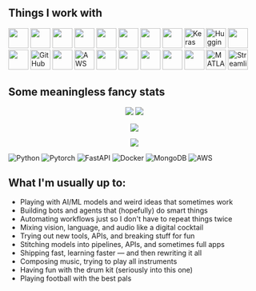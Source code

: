 <!-- GitHub README Start -->
## **Things I work with**
<p align="left">

  <!-- Languages & Frameworks -->
  <img src="https://cdn.jsdelivr.net/gh/devicons/devicon/icons/python/python-original.svg" width="40" />
  <img src="https://cdn.jsdelivr.net/gh/devicons/devicon/icons/javascript/javascript-original.svg" width="40" />
  <img src="https://cdn.jsdelivr.net/gh/devicons/devicon/icons/typescript/typescript-original.svg" width="40" />
  <img src="https://cdn.jsdelivr.net/gh/devicons/devicon/icons/react/react-original.svg" width="40" />
  <img src="https://cdn.jsdelivr.net/gh/devicons/devicon/icons/fastapi/fastapi-original.svg" width="40" />
  <img src="https://cdn.jsdelivr.net/gh/devicons/devicon/icons/nodejs/nodejs-original.svg" width="40" />

  <!-- AI/ML -->
  <img src="https://cdn.jsdelivr.net/gh/devicons/devicon/icons/pytorch/pytorch-original.svg" width="40" />
  <img src="https://cdn.jsdelivr.net/gh/devicons/devicon/icons/tensorflow/tensorflow-original.svg" width="40" />
  <img src="https://upload.wikimedia.org/wikipedia/commons/a/ae/Keras_logo.svg" width="40" title="Keras" />
  <img src="https://huggingface.co/front/assets/huggingface_logo-noborder.svg" width="40" title="Hugging Face" />


  <!-- DevOps & Cloud -->
  <img src="https://cdn.jsdelivr.net/gh/devicons/devicon/icons/docker/docker-original.svg" width="40" />
  <img src="https://cdn.jsdelivr.net/gh/devicons/devicon/icons/git/git-original.svg" width="40" />
  <img src="https://github.githubassets.com/images/modules/logos_page/GitHub-Mark.png" width="40" title="GitHub" />
  <img src="https://cdn.jsdelivr.net/gh/devicons/devicon/icons/linux/linux-original.svg" width="40" />
  <img src="https://img.icons8.com/color/48/000000/amazon-web-services.png" width="40" title="AWS" />

  <!-- Databases -->
  <img src="https://cdn.jsdelivr.net/gh/devicons/devicon/icons/mongodb/mongodb-original.svg" width="40" />
  <img src="https://cdn.jsdelivr.net/gh/devicons/devicon/icons/mysql/mysql-original.svg" width="40" />
  <img src="https://cdn.jsdelivr.net/gh/devicons/devicon/icons/sqlite/sqlite-original.svg" width="40" />

  <!-- Tools & Editors -->
  <img src="https://cdn.jsdelivr.net/gh/devicons/devicon/icons/jupyter/jupyter-original.svg" width="40" />
  <img src="https://cdn.jsdelivr.net/gh/devicons/devicon/icons/vscode/vscode-original.svg" width="40" />
  <img src="https://upload.wikimedia.org/wikipedia/commons/2/21/Matlab_Logo.png" width="40" title="MATLAB" />
  <img src="https://img.icons8.com/color/48/000000/streamlit.png" width="40" title="Streamlit" />

</p>

## **Some meaningless fancy stats**

<p align="center">
  <img src="https://github-readme-stats.vercel.app/api?username=RamakrishnaReddyPalle&show_icons=true&theme=tokyonight&hide_border=true" />
  <img src="https://github-readme-streak-stats.herokuapp.com/?user=RamakrishnaReddyPalle&theme=tokyonight&hide_border=true" />
</p>

<p align="center">
  <img src="https://github-profile-trophy.vercel.app/?username=RamakrishnaReddyPalle&theme=tokyonight&no-frame=true&no-bg=true&margin-w=10" />
</p>

<p align="center">
  <img src="https://github-readme-activity-graph.vercel.app/graph?username=RamakrishnaReddyPalle&theme=tokyo-night&hide_border=true" />
</p>

![Python](https://img.shields.io/badge/-Python-05122A?style=flat&logo=python)
![Pytorch](https://img.shields.io/badge/-PyTorch-05122A?style=flat&logo=pytorch)
![FastAPI](https://img.shields.io/badge/-FastAPI-05122A?style=flat&logo=fastapi)
![Docker](https://img.shields.io/badge/-Docker-05122A?style=flat&logo=docker)
![MongoDB](https://img.shields.io/badge/-MongoDB-05122A?style=flat&logo=mongodb)
![AWS](https://img.shields.io/badge/-AWS-05122A?style=flat&logo=amazonaws) 


## **What I'm usually up to:**

- Playing with AI/ML models and weird ideas that sometimes work
- Building bots and agents that (hopefully) do smart things
- Automating workflows just so I don't have to repeat things twice
- Mixing vision, language, and audio like a digital cocktail
- Trying out new tools, APIs, and breaking stuff for fun
- Stitching models into pipelines, APIs, and sometimes full apps
- Shipping fast, learning faster — and then rewriting it all
- Composing music, trying to play all instruments
- Having fun with the drum kit (seriously into this one)
- Playing football with the best pals

<!-- GitHub README End -->
